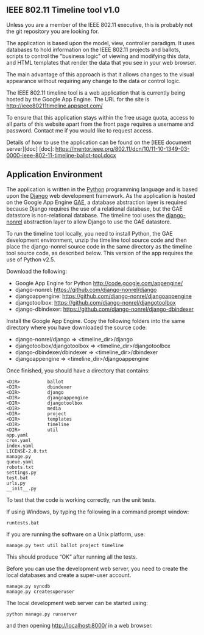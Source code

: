 IEEE 802.11 Timeline tool v1.0
------------------------------
Unless you are a member of the IEEE 802.11 executive, this is probably not the
git repository you are looking for.

The application is based upon the model, view, controller paradigm. It uses
databases to hold information on the IEEE 802.11 projects and ballots, scripts
to control the "business logic" of viewing and modifying this data, and HTML
templates that render the data that you see in your web browser.

The main advantage of this approach is that it allows changes to the visual
appearance without requiring any change to the data or control logic.

The IEEE 802.11 timeline tool is a web application that is currently being
hosted by the Google App Engine. The URL for the site is <http://ieee80211timeline.appspot.com/>

To ensure that this application stays within the free usage quota, access to all
parts of this website apart from the front page requires a username and
password. Contact me if you would like to request access.

Details of how to use the application can be found on the [IEEE document server][doc]
  [doc]: https://mentor.ieee.org/802.11/dcn/10/11-10-1349-03-0000-ieee-802-11-timeline-ballot-tool.docx
  
Application Environment
-----------------------
The application is written in the [Python][python] programming language and is based upon
the [Django][django] web development framework. As the application is hosted on the Google
App Engine [GAE][GAE], a database abstraction layer is required because Django
requires the use of a relational database, but the GAE datastore is
non-relational database. The timeline tool uses the [django-nonrel][nonrel] abstraction
layer to allow Django to use the GAE datastore.

  [python]: http://www.python.org/
  [GAE]: http://code.google.com/appengine/
  [django]: http://www.djangoproject.com/
  [nonrel]: http://www.allbuttonspressed.com/projects/django-nonrel

To run the timeline tool locally, you need to install Python, the GAE
development environment, unzip the timeline tool source code and then place the
django-nonrel source code in the same directory as the timeline tool source
code, as described below. This version of the app requires the use of
Python v2.5.

Download the following:
* Google App Engine for Python <http://code.google.com/appengine/>
* django-nonrel: <https://github.com/django-nonrel/django>
* djangoappengine: <https://github.com/django-nonrel/djangoappengine>
* djangotoolbox: <https://github.com/django-nonrel/djangotoolbox>
* django-dbindexer: <https://github.com/django-nonrel/django-dbindexer>

Install the Google App Engine. Copy the following folders into the same 
directory where you have downloaded the source code:
* django-nonrel/django => <timeline_dir>/django
* djangotoolbox/djangotoolbox => <timeline_dir>/djangotoolbox
* django-dbindexer/dbindexer => <timeline_dir>/dbindexer
* djangoappengine => <timeline_dir>/djangoappengine

Once finished, you should have a directory that contains:

    <DIR>          ballot
    <DIR>          dbindexer
    <DIR>          django
    <DIR>          djangoappengine
    <DIR>          djangotoolbox
    <DIR>          media
    <DIR>          project
    <DIR>          templates
    <DIR>          timeline
    <DIR>          util
    app.yaml
    cron.yaml
    index.yaml
    LICENSE-2.0.txt
    manage.py
    queue.yaml
    robots.txt
    settings.py
    test.bat
    urls.py
    __init__.py

To test that the code is working correctly, run the unit tests.

If using Windows, by typing the following in a command prompt window:

    runtests.bat

If you are running the software on a Unix platform, use:

    manage.py test util ballot project timeline

This should produce “OK” after running all the tests.

Before you can use the development web server, you need to create the local
databases and create a super-user account.

    manage.py syncdb
    manage.py createsuperuser

The local development web server can be started using:

    python manage.py runserver

and then opening <http://localhost:8000/> in a web browser.

 
